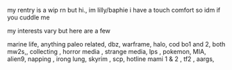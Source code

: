 my rentry is a wip rn but hi., im lilly/baphie
i have a touch comfort so idm if you cuddle me

my interests vary but here are a few

marine life, anything paleo related, dbz, warframe, halo, cod bo1 and 2, both mw2s,, collecting , horror media , strange media, lps , pokemon, MIA, alien9, napping , irong lung, skyrim , scp, hotline mami 1 & 2 , tf2 , aargs,






























































